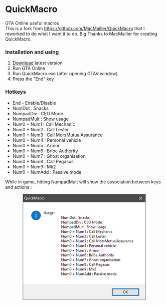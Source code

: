 # QuickMacro
GTA Online useful macros  
This is a fork from https://github.com/MacMailler/QuickMacro that I reworked to do what I want it to do. Big Thanks to MacMailler for  creating QuickMacro. 

### Installation and using
1. [Download](https://github.com/Liscum/QuickMacro/raw/master/QuickMacro.exe) latest version
2. Run GTA Online
3. Run QuickMacro.exe (after opening GTAV window)
4. Press the "End" key

### Hotkeys
+ End - Enable/Disable
+ NumDot : Snacks
+ NumpadDiv : CEO Mode
+ NumpadMult : Show usage
+ Num0 + Num1 : Call Mechanic
+ Num0 + Num2 : Call Lester
+ Num0 + Num3 : Call MorsMutualAssurance
+ Num0 + Num4 : Personal vehicle
+ Num0 + Num5 : Armor
+ Num0 + Num6 : Bribe Authority
+ Num0 + Num7 : Ghost organisation
+ Num0 + Num8 : Call Pegasus
+ Num0 + Num9 : Mk2
+ Num0 + NumAdd : Passive mode

While in game, hitting NumpadMult will show the association between keys and actions : 


<p align="center">
  <img src="Usage.png" title="Usage">
</p>
